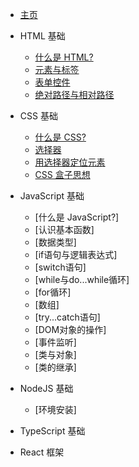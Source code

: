 * [主页](/ "Webdev 教程主页")

* HTML 基础
    * [什么是 HTML?](/html-tutorial/1.md)
    * [元素与标签](/html-tutorial/2.md)
    * [表单控件](/html-tutorial/3.md)
    * [绝对路径与相对路径](/html-tutorial/4.md)

* CSS 基础
    * [什么是 CSS?](/css-tutorial/1.md)
    * [选择器](/css-tutorial/2.md)
    * [用选择器定位元素](/css-tutorial/3.md)
    * [CSS 盒子思想](/css-tutorial/4.md)

* JavaScript 基础
    * [什么是 JavaScript?]
    * [认识基本函数]
    * [数据类型]
    * [if语句与逻辑表达式]
    * [switch语句]
    * [while与do...while循环]
    * [for循环]
    * [数组]
    * [try...catch语句]
    * [DOM对象的操作]
    * [事件监听]
    * [类与对象]
    * [类的继承]

* NodeJS 基础
    * [环境安装]

* TypeScript 基础

* React 框架

